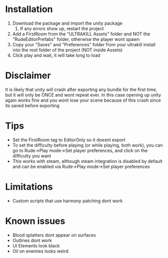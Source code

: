 # Installation
1. Download the package and import the unity package
	1. If any errors show up, restart the project
2. Add a FirstRoom from the "ULTRAKILL Assets" folder and NOT the "RudeEditorPrefabs" folder, otherwise the player wont spawn
3. Copy your "Saves" and "Preferences" folder from your ultrakill install into the root folder of the project (NOT inside Assets)
3. Click play and wait, it will take long to load

# Disclaimer
It is likely that unity will crash after exporting any bundle for the first time, but it will only be ONCE and wont repeat ever. In this case opening up unity again works fine and you wont lose your scene because of this crash since its saved before exporting 

# Tips
* Set the FirstRoom tag to EditorOnly so it doesnt export
* To set the difficulty before playing (or while playing, both work), you can go to Rude->Play mode->Set player preferences, and click on the difficulty you want
* This works with steam, although steam integration is disabled by default and can be enabled via Rude->Play mode->Set player preferences

# Limitations
* Custom scripts that use harmony patching dont work

# Known issues
* Blood splatters dont appear on surfaces
* Outlines dont work
* UI Elements look black
* Oil on enemies looks weird
